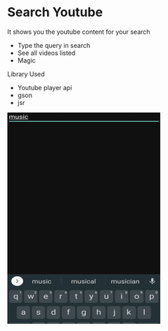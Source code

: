 # Search Youtube

It shows you the youtube content for your search

  - Type the query in search
  - See all videos listed
  - Magic

Library Used

  - Youtube player api
  - gson
  - jsr
 
![Alt Text](https://github.com/Manavpreeet/search_youtube/blob/master/screenshot/test.gif)

